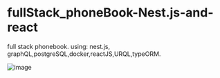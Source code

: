 # fullStack_phoneBook-Nest.js-and-react
full stack phonebook. using: nest.js, graphQL,postgreSQL,docker,reactJS,URQL,typeORM.


![image](https://user-images.githubusercontent.com/59196882/192828722-f5736256-505e-4f54-9aea-f40325da208e.png)

